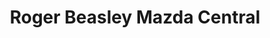 ---
title: "Roger Beasley Mazda Central"
url: /austin/roger-beasley-mazda-central/
shop: Autohaus
---